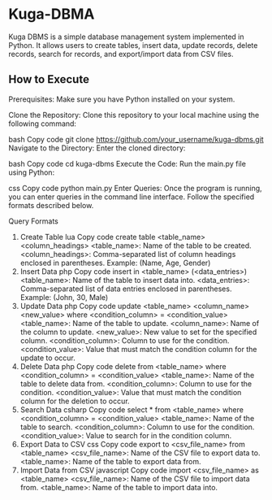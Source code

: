 # Kuga-DBMA
Kuga DBMS is a simple database management system implemented in Python. It allows users to create tables, insert data, update records, delete records, search for records, and export/import data from CSV files.

## How to Execute
Prerequisites: Make sure you have Python installed on your system.

Clone the Repository: Clone this repository to your local machine using the following command:

bash
Copy code
git clone https://github.com/your_username/kuga-dbms.git
Navigate to the Directory: Enter the cloned directory:

bash
Copy code
cd kuga-dbms
Execute the Code: Run the main.py file using Python:

css
Copy code
python main.py
Enter Queries: Once the program is running, you can enter queries in the command line interface. Follow the specified formats described below.

Query Formats
1. Create Table
lua
Copy code
create table <table_name> <column_headings>
<table_name>: Name of the table to be created.
<column_headings>: Comma-separated list of column headings enclosed in parentheses. Example: (Name, Age, Gender)
2. Insert Data
php
Copy code
insert in <table_name> (<data_entries>)
<table_name>: Name of the table to insert data into.
<data_entries>: Comma-separated list of data entries enclosed in parentheses. Example: (John, 30, Male)
3. Update Data
php
Copy code
update <table_name> <column_name> <new_value> where <condition_column> = <condition_value>
<table_name>: Name of the table to update.
<column_name>: Name of the column to update.
<new_value>: New value to set for the specified column.
<condition_column>: Column to use for the condition.
<condition_value>: Value that must match the condition column for the update to occur.
4. Delete Data
php
Copy code
delete from <table_name> where <condition_column> = <condition_value>
<table_name>: Name of the table to delete data from.
<condition_column>: Column to use for the condition.
<condition_value>: Value that must match the condition column for the deletion to occur.
5. Search Data
csharp
Copy code
select * from <table_name> where <condition_column> = <condition_value>
<table_name>: Name of the table to search.
<condition_column>: Column to use for the condition.
<condition_value>: Value to search for in the condition column.
6. Export Data to CSV
css
Copy code
export to <csv_file_name> from <table_name>
<csv_file_name>: Name of the CSV file to export data to.
<table_name>: Name of the table to export data from.
7. Import Data from CSV
javascript
Copy code
import <csv_file_name> as <table_name>
<csv_file_name>: Name of the CSV file to import data from.
<table_name>: Name of the table to import data into.

